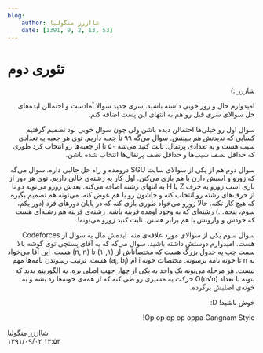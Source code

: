 ```yaml
---
blog:
    author: شااززز منگولیا
    date: [1391, 9, 2, 13, 53]
---
```

# تئوری دوم

<div class="cnt">
<p class="" dir="RTL"></p>
<p class="" dir="RTL"></p>
<p class="" dir="RTL">شاززز :)</p>
<p class="" dir="RTL">امیدوارم حال و روز خوبی داشته باشید. سری جدید سوالا آمادست و احتمالن ایده‌های حل سوالای سری قبل رو هم به انتهای این پست اضافه کنم.</p>
<p class="" dir="RTL">سوال اول رو خیلی‌ها احتمالن دیده باشن ولی چون سوال خوبی بود تصمیم گرفتیم کسایی که ندیدنش هم ببیننش. سوال می‌گه ۹۹ تا جعبه داریم. توی هر جعبه یه تعدادی سیب هست و یه تعدادی پرتقال. ثابت کنید می‌شه ۵۰ تا از جعبه‌ها رو انتخاب کرد طوری که حداقل نصف سیب‌ها و حداقل نصف پرتقال‌ها انتخاب شده باشن.</p>
<p class="" dir="RTL">سوال دوم هم از یکی از سوالای سایت SGU درومده و راه حل جالبی داره. سوال می‌گه که زورو و اسبش دارن با هم بازی می‌کنن. اول کار یه رشته‌ی خالی داریم. توی هر دور از بازی اسب زورو یه حرف Z یا H به انتهای رشته اضافه می‌کنه. بعدش زورو می‌تونه دو تا از حرف‌های رشته رو انتخاب کنه و جاشون رو با هم عوض کنه، می‌تونه هم تصمیم بگیره که هیچ کار نکنه. حالا زورو می‌خواد طوری بازی کنه که در پایان دور‌های فرد‌ (دور یکم، سوم، پنجم...) رشته‌ای که به وجود اومده قرینه باشه. رشته‌ی قرینه هم رشته‌ای هست که خودش و وارونش با هم برابر هستن. ثابت کنید زورو می‌تونه!</p>
<p class="" dir="RTL">سوال سوم یکی از سوالای مورد علاقه‌ی منه. ایده‌ش مال یه سوال از Codeforces هست. امیدوارم دوستش داشته باشید. سوال می‌گه که یه آقای پستچی توی گوشه بالا سمت چپ یه جدول بزرگ هست که مختصاتاش از (۱, ۱) تا (n, n) هست. این آقا می‌خواد به n تا خونه نامه برسونه. مختصات خونه i ام (a<sub>i</sub>, b<sub>i</sub>) هست. ترتیب رسوندن نامه‌ها مهم نیست. هر مرحله می‌تونه یک واحد به یکی از چهار جهت اصلی بره. یه الگوریتم بدید که بتونه با تعداد O(n√n) حرکت یه مسیری رو طی کنه که از همه‌ی خونه‌ها رد بشه و به خونه‌ی اصلیش برگرده.</p>
<p class="" dir="RTL">خوش باشید! D:</p>
<p class="" dir="RTL">Op op op op oppa Gangnam Style!</p>
<p></p>
<p></p>
<p></p>
</div>

<div class="blog-info">
    <div class="blog-author">شااززز منگولیا</div>
    <div class="blog-date">۱۳۹۱/۰۹/۰۲ ۱۳:۵۳</div>
</div>

